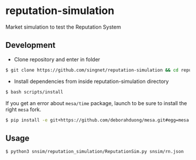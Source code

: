 # reputation-simulation
Market simulation to test the Reputation System 


## Development 

* Clone repository and enter in folder

```sh
$ git clone https://github.com/singnet/reputation-simulation && cd reputation-simulation
```


* Install dependencies from inside reputation-simulation directory

```sh
$ bash scripts/install
```

If you get an error about `mesa/time` package, launch to be sure to install the right `mesa` fork.

```sh
$ pip install -e git+https://github.com/deborahduong/mesa.git#egg=mesa
```

## Usage

```sh
$ python3 snsim/reputation_simulation/ReputationSim.py snsim/rn.json
```

